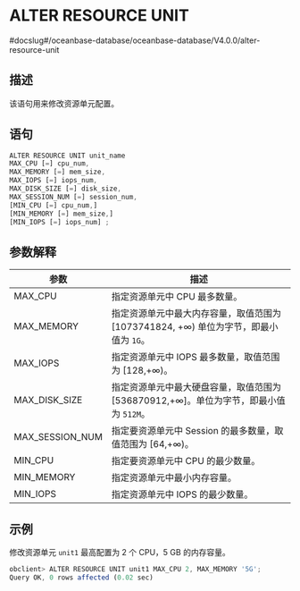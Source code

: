 ALTER RESOURCE UNIT 
========================================
#docslug#/oceanbase-database/oceanbase-database/V4.0.0/alter-resource-unit


描述 
-----------------------

该语句用来修改资源单元配置。

语句 
-----------------------

```javascript
ALTER RESOURCE UNIT unit_name 
MAX_CPU [=] cpu_num, 
MAX_MEMORY [=] mem_size, 
MAX_IOPS [=] iops_num, 
MAX_DISK_SIZE [=] disk_size, 
MAX_SESSION_NUM [=] session_num, 
[MIN_CPU [=] cpu_num,]
[MIN_MEMORY [=] mem_size,] 
[MIN_IOPS [=] iops_num] ;
```



参数解释 
-------------------------



|       参数        |                            描述                            |
|-----------------|----------------------------------------------------------|
| MAX_CPU         | 指定资源单元中 CPU 最多数量。                                        |
| MAX_MEMORY      | 指定资源单元中最大内存容量，取值范围为 \[1073741824, +∞) 单位为字节，即最小值为 `1G`。  |
| MAX_IOPS        | 指定资源单元中 IOPS 最多数量，取值范围为 \[128,+∞)。                       |
| MAX_DISK_SIZE   | 指定资源单元中最大硬盘容量，取值范围为 \[536870912,+∞\]。单位为字节，即最小值为 `512M`。 |
| MAX_SESSION_NUM | 指定要资源单元中 Session 的最多数量，取值范围为 \[64,+∞)。                   |
| MIN_CPU         | 指定要资源单元中 CPU 的最少数量。                                      |
| MIN_MEMORY      | 指定资源单元中最小内存容量。                                           |
| MIN_IOPS        | 指定资源单元中 IOPS 的最少数量。                                      |



示例 
-----------------------

修改资源单元 `unit1` 最高配置为 2 个 CPU，5 GB 的内存容量。

```javascript
obclient> ALTER RESOURCE UNIT unit1 MAX_CPU 2, MAX_MEMORY '5G';
Query OK, 0 rows affected (0.02 sec)
```



